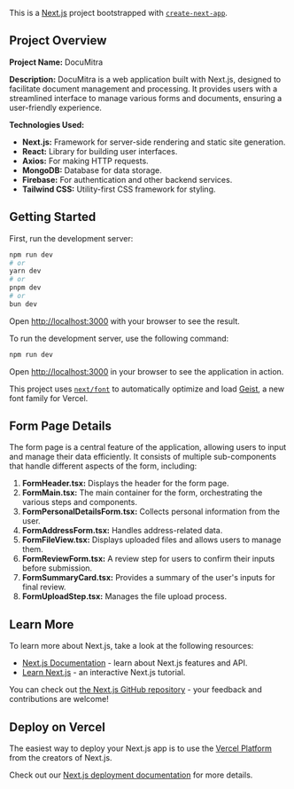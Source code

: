 This is a [Next.js](https://nextjs.org) project bootstrapped with [`create-next-app`](https://nextjs.org/docs/app/api-reference/cli/create-next-app).

## Project Overview

**Project Name:** DocuMitra

**Description:** 
DocuMitra is a web application built with Next.js, designed to facilitate document management and processing. It provides users with a streamlined interface to manage various forms and documents, ensuring a user-friendly experience.

**Technologies Used:**
- **Next.js:** Framework for server-side rendering and static site generation.
- **React:** Library for building user interfaces.
- **Axios:** For making HTTP requests.
- **MongoDB:** Database for data storage.
- **Firebase:** For authentication and other backend services.
- **Tailwind CSS:** Utility-first CSS framework for styling.

## Getting Started

First, run the development server:

```bash
npm run dev
# or
yarn dev
# or
pnpm dev
# or
bun dev
```

Open [http://localhost:3000](http://localhost:3000) with your browser to see the result.

To run the development server, use the following command:
```bash
npm run dev
```
Open [http://localhost:3000](http://localhost:3000) in your browser to see the application in action.

This project uses [`next/font`](https://nextjs.org/docs/app/building-your-application/optimizing/fonts) to automatically optimize and load [Geist](https://vercel.com/font), a new font family for Vercel.

## Form Page Details

The form page is a central feature of the application, allowing users to input and manage their data efficiently. It consists of multiple sub-components that handle different aspects of the form, including:

1. **FormHeader.tsx:** Displays the header for the form page.
2. **FormMain.tsx:** The main container for the form, orchestrating the various steps and components.
3. **FormPersonalDetailsForm.tsx:** Collects personal information from the user.
4. **FormAddressForm.tsx:** Handles address-related data.
5. **FormFileView.tsx:** Displays uploaded files and allows users to manage them.
6. **FormReviewForm.tsx:** A review step for users to confirm their inputs before submission.
7. **FormSummaryCard.tsx:** Provides a summary of the user's inputs for final review.
8. **FormUploadStep.tsx:** Manages the file upload process.

## Learn More

To learn more about Next.js, take a look at the following resources:

- [Next.js Documentation](https://nextjs.org/docs) - learn about Next.js features and API.
- [Learn Next.js](https://nextjs.org/learn) - an interactive Next.js tutorial.

You can check out [the Next.js GitHub repository](https://github.com/vercel/next.js) - your feedback and contributions are welcome!

## Deploy on Vercel

The easiest way to deploy your Next.js app is to use the [Vercel Platform](https://vercel.com/new?utm_medium=default-template&filter=next.js&utm_source=create-next-app&utm_campaign=create-next-app-readme) from the creators of Next.js.

Check out our [Next.js deployment documentation](https://nextjs.org/docs/app/building-your-application/deploying) for more details.
